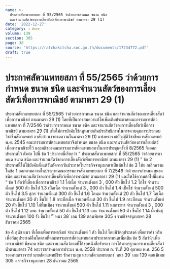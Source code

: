 ```yaml
---
name: >-
  ประกาศสัตวแพทยสภา ที่ 55/2565 ว่าด้วยการกำหนด ขนาด ชนิด
  และจำนวนสัตว์ของการเลี้ยงสัตว์เพื่อการพาณิชย์ ตามาตรา 29 (1)
date: '2022-12-27'
category: ง พิเศษ
volume: 139
section: 305
page: 38
source: 'https://ratchakitcha.soc.go.th/documents/17234772.pdf'
draft: true
---
```


# ประกาศสัตวแพทยสภา ที่ 55/2565 ว่าด้วยการกำหนด ขนาด ชนิด และจำนวนสัตว์ของการเลี้ยงสัตว์เพื่อการพาณิชย์ ตามาตรา 29 (1)

ประกาศสัตวแพทยสภา ที่ 55/2565 ว่าด้วยการกาหนด ขนาด ชนิด และจำนวนสัตว์ของการเลี้ยงสัตว์เพื่อการพาณิชย์ ตามมาตรา 29 (1) โดยที่เป็นการสมควรแก้ไขเพิ่มเติมประกาศคณะกรรมการสัตวแพทยสภา ที่ 7/2546 ว่าด้วยการกาหนด ขนาด ชนิด และจานวนสัตว์ของการเลี้ยงสัตว์เพื่อการพาณิชย์ ตามมาตรา 29 (1) เพื่อให้การบังคับใช้กฎหมายเกิดประสิทธิภาพในการควบคุมการประกอบวิชาชีพสัตวแพทย์ อาศัยอำ นาจตามความในมาตรา 29 (1) แห่งพระราชบัญญัติวิชาชีพการสัตวแพทย์ พ.ศ. 2545 คณะกรรมการสัตวแพทยสภาจึงกำหนด ขนาด ชนิด และจานวนสัตว์ของการเลี้ยงสัตว์ เพื่อการพาณิชย์ไว้ และมติของคณะกรรมการสัตวแพทยสภาในการประชุมครั้งที่ 8/2565 จึงออกประกาศไว้ ดังต่อ ไปนี้ ข้อ 1 ประกาศนี้เรียกว่า “ ประกาศสัตวแพทยสภา ที่ 55/2565 ว่าด้วยการกาหนด ขนาด ชนิด และจำนวนสัตว์ของการเลี้ยงสัตว์เพื่อการพาณิชย์ ตามมาตรา 29 (1) ” ข้อ 2 ประกาศนี้ให้ใช้บังคับตั้งแต่วันถัดจากวันประกาศในราชกิจจานุเบกษาเป็นต้นไป ข้อ 3 ให้ย กเลิกความในข้อ 1 ออกตามความในประกาศคณะกรรมการสัตวแพทยสภา ที่ 7/2546 ว่าด้วยการกำหนด ขนาด ชนิด และจำนวนสัตว์ของการเลี้ยงสัตว์เพื่อการพาณิชย์ ตามมาตรา 29 (1) และให้ใช้ความต่อไปนี้แทน “ ข้อ 1 สัตว์ที่เลี้ยงเพื่อการพาณิชย์ 1.1 ไก่เนื้อ จำนวนตั้งแต่ 3 , 000 ตัว ขึ้นไป 1.2 ไก่ไข่ จำนวนตั้งแต่ 500 ตัว ขึ้นไป 1.3 เป็ดเนื้อ จำนวนตั้งแต่ 3 , 000 ตัว ขึ้นไป 1.4 เป็ดไข่ จำนวนตั้งแต่ 500 ตัว ขึ้นไป 3.5 สุกร จำนวนตั้งแต่ 300 ตัว ขึ้นไป 1.6 โคนม จำนวนตั้งแต่ 20 ตัว ขึ้นไป 1.7 โคเนื้อ จำนวนตั้งแต่ 30 ตัว ขึ้นไป 1.8 กระบือเนื้อ จำนวนตั้งแต่ 30 ตัว ขึ้นไป 1.9 กระบือนม จำนวนตั้งแต่ 20 ตัว ขึ้นไป 1.10 ไก่พื้นเมือง จำนวนตั้งแต่ 500 ตัว ขึ้นไป 1.11 นกกระทา จำนวนตั้งแต่ 3 , 000 ตัว ขึ้นไป 1.12 แพะ จำนวนตั้งแต่ 50 ตัว ขึ้นไป 1.13 แกะ จำนวนตั้งแต่ 50 ตัว ขึ้นไป 1.14 ผึ้งพันธุ์ จำนวนตั้งแต่ 100 รัง ขึ้นไป ” ้ หนา 38 ่ เลม 139 ตอนพิเศษ 305 ง ราชกิจจานุเบกษา 28 ธันวาคม 2565

ข้อ 4 สุนัข แมว ที่เลี้ยงเพื่อการพาณิชย์ จำนวนตั้งแต่ 1 ตัว ขึ้นไป โดยมีวัตถุประสงค์ เพื่อการค้า หรือเพื่อวัตถุประสงค์อื่นใดตามที่คณะกรรมการสัตวแพทยสภาประกาศกาหนดเพิ่มเติม ข้อ 5 สัตว์น้าเพื่อการพาณิชย์ มีขนาด ชนิด และจานวนสัตว์ตามที่ได้ขอหนังสือรับรอง การได้มาตรฐานการเพาะเลี้ยงสัตว์น้ำตามมาตรา 74 พระราชกำหนดการประมง พ.ศ. 2558 ประกาศ ณ วันที่ 20 ตุลาคม พ.ศ. 256 5 รองศาสตราจารย์ นายสัตวแพทย์ธีระ รักความสุข นายกสัตวแพทยสภา ้ หนา 39 ่ เลม 139 ตอนพิเศษ 305 ง ราชกิจจานุเบกษา 28 ธันวาคม 2565
